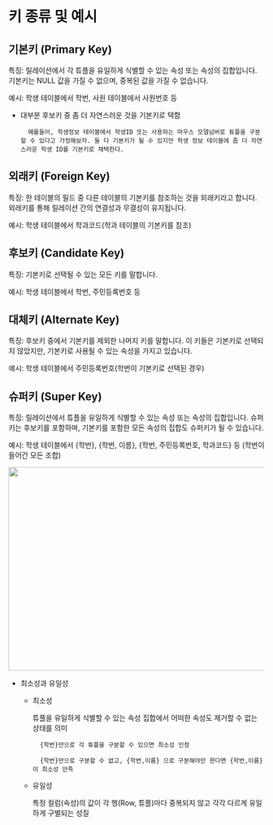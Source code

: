 # 키 종류 및 예시

## 기본키 (Primary Key)

특징: 릴레이션에서 각 튜플을 유일하게 식별할 수 있는 속성 또는 속성의 집합입니다. 기본키는 NULL 값을 가질 수 없으며, 중복된 값을 가질 수 없습니다.

예시: 학생 테이블에서 학번, 사원 테이블에서 사원번호 등

- 대부분 후보키 중 좀 더 자연스러운 것을 기본키로 택함

        예를들어, 학생정보 테이블에서 학생ID 또는 사용하는 마우스 모델넘버로 튜플을 구분할 수 있다고 가정해보자. 둘 다 기본키가 될 수 있지만 학생 정보 테이블에 좀 더 자연스러운 학생 ID를 기본키로 채택한다.  

## 외래키 (Foreign Key)

특징: 한 테이블의 필드 중 다른 테이블의 기본키를 참조하는 것을 외래키라고 합니다. 외래키를 통해 릴레이션 간의 연결성과 무결성이 유지됩니다.

예시: 학생 테이블에서 학과코드(학과 테이블의 기본키를 참조)

## 후보키 (Candidate Key)

특징: 기본키로 선택될 수 있는 모든 키를 말합니다.

예시: 학생 테이블에서 학번, 주민등록번호 등

## 대체키 (Alternate Key)

특징: 후보키 중에서 기본키를 제외한 나머지 키를 말합니다. 이 키들은 기본키로 선택되지 않았지만, 기본키로 사용될 수 있는 속성을 가지고 있습니다.

예시: 학생 테이블에서 주민등록번호(학번이 기본키로 선택된 경우)

## 슈퍼키 (Super Key)

특징: 릴레이션에서 튜플을 유일하게 식별할 수 있는 속성 또는 속성의 집합입니다. 슈퍼키는 후보키를 포함하며, 기본키를 포함한 모든 속성의 집합도 슈퍼키가 될 수 있습니다.

예시: 학생 테이블에서 {학번}, {학번, 이름}, {학번, 주민등록번호, 학과코드} 등 (학번이 들어간 모든 조합)

<img src="https://img1.daumcdn.net/thumb/R1280x0/?scode=mtistory2&fname=https%3A%2F%2Fblog.kakaocdn.net%2Fdn%2F24XGL%2Fbtrq4vNY1Jl%2FZ54XGiRbdtjXT0Da7TwOo0%2Fimg.png" width="800" height="400">

<br>

- 최소성과 유일성

    - 최소성

        튜플을 유일하게 식별할 수 있는 속성 집합에서 어떠한 속성도 제거할 수 없는 상태를 의미
 
            {학번}만으로 각 튜플을 구분할 수 있으면 최소성 인정

            {학번}만으로 구분할 수 없고, {학번,이름} 으로 구분해야만 한다면 {학번,이름}이 최소성 만족

    - 유일성

        특정 컬럼(속성)의 값이 각 행(Row, 튜플)마다 중복되지 않고 각각 다르게 유일하게 구별되는 성질